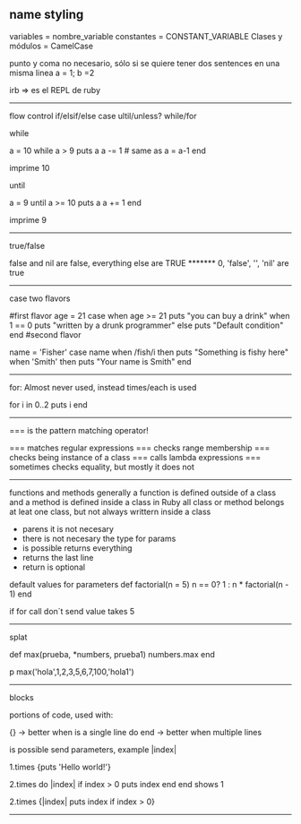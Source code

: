  ## name styling

variables =  nombre_variable
constantes = CONSTANT_VARIABLE
Clases y módulos = CamelCase

punto y coma no necesario, sólo si se quiere tener dos sentences en una misma linea
 a = 1; b =2

irb => es el REPL de ruby

*************************************
flow control
if/elsif/else
case
ultil/unless?
while/for

while

a = 10
while a > 9
	puts a
	a -= 1 # same as a = a-1
end

imprime 10

until

a = 9
until a >= 10
	puts a
	a += 1
end

imprime 9
*********************************************
true/false

false and nil are false, everything else are TRUE ******* 0, 'false', '', 'nil' are true
***************************************
case
two flavors

#first flavor
age = 21
case
	when age >= 21
		puts "you can buy a drink"
	when 1 == 0
		puts "written by a drunk programmer"
	else
		puts "Default condition"
end
#second flavor

name  = 'Fisher'
case name
	when /fish/i then puts "Something is fishy here"
	when 'Smith' then puts "Your name is Smith"
end

********************************
for: Almost never used, instead times/each is used

for i in 0..2
	puts i
end
*******************************************************
=== is the pattern matching operator!

=== matches regular expressions
=== checks range membership
=== checks being instance of a class
=== calls lambda expressions
=== sometimes checks equality, but mostly it does not
*********************************************************
functions and methods
generally a function is defined outside of a class and a method is defined inside a class
in Ruby all class or method belongs at leat one class, but not always writtern inside a class
 * parens it is not necesary
 * there is not necesary the type for params
 * is possible returns everything
 * returns the last line
 * return is optional

default values for parameters
def factorial(n = 5)
	n == 0? 1 : n * factorial(n - 1)
end

if for call don´t send value takes 5
**************************************************
splat

def max(prueba, *numbers, prueba1)
        numbers.max
end

 p max('hola',1,2,3,5,6,7,100,'hola1')
***************************************************
blocks

portions of code, used with:

{}  -> better when is a single line
do end  -> better when multiple lines

is possible send parameters, example |index|

1.times {puts 'Hello world!'}

2.times do |index| 
	if index > 0
		puts index
	end
end
shows 1

2.times {|index| puts index if index > 0}
****************************************************
